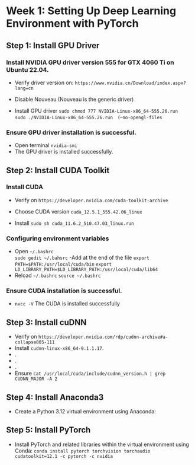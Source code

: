 # Week 1: Setting Up Deep Learning Environment with PyTorch

## Step 1: Install GPU Driver

### Install NVIDIA GPU driver version 555 for GTX 4060 Ti on Ubuntu 22.04.

- Verify driver version on:
`https://www.nvidia.cn/Download/index.aspx?lang=cn`

- Disable Nouveau (Nouveau is the generic driver)
- Install GPU driver
`sudo chmod 777 NVIDIA-Linux-x86_64-555.26.run`
` sudo ./NVIDIA-Linux-x86_64-555.26.run （–no-opengl-files`

 

### Ensure GPU driver installation is successful.
- Open terminal
`nvidia-smi`
- The GPU driver is installed successfully.

## Step 2: Install CUDA Toolkit
### Install CUDA
- Verify on `https://developer.nvidia.com/cuda-toolkit-archive`

- Choose CUDA version `cuda_12.5.1_555.42.06_linux`
- Install `sudo sh cuda_11.6.2_510.47.03_linux.run`

### Configuring environment variables
- Open `~/.bashrc`   
`sudo gedit ~/.bahsrc` 
-Add at the end of the file
`export  PATH=$PATH:/usr/local/cuda/bin`
`export  LD_LIBRARY_PATH=$LD_LIBRARY_PATH:/usr/local/cuda/lib64`
- Reload `~/.bashrc`
`source ~/.bashrc`

### Ensure CUDA installation is successful.
- `nvcc -V`
The  CUDA is installed successfully
## Step 3: Install cuDNN

- Verify on `https://developer.nvidia.com/rdp/cudnn-archive#a-collapse805-111`
- Install `cudnn-linux-x86_64-9.1.1.17`.
- .
- .
- .
- Ensure
`cat /usr/local/cuda/include/cudnn_version.h | grep CUDNN_MAJOR -A 2`

## Step 4: Install Anaconda3

- Create a Python 3.12 virtual environment using Anaconda:


## Step 5: Install PyTorch

- Install PyTorch and related libraries within the virtual environment using Conda:
`conda install pytorch torchvision torchaudio cudatoolkit=12.1 -c pytorch -c nvidia`

